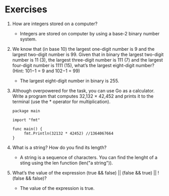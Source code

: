 # Exercises

1. How are integers stored on a computer?

    - Integers are stored on computer by using a base-2 binary number system.

2. We know that (in base 10) the largest one-digit number is 9 and the largest two-digit number is 99. Given that in
   binary the largest two-digit number is 11 (3), the largest three-digit number is 111 (7) and the largest four-digit
   number is 1111 (15), what’s the largest eight-digit number? (Hint: 101−1 = 9 and 102−1 = 99)

    - The largest eight-digit number in binary is 255.

3. Although overpowered for the task, you can use Go as a calculator. Write a program that computes 32,132 × 42,452 and
   prints it to the terminal (use the * operator for multiplication).

   ```
   package main
   
   import "fmt"
   
   func main() {
        fmt.Println(32132 * 42452) //1364067664
   }
   ```

4. What is a string? How do you find its length?

    - A string is a sequence of characters. You can find the lenght of a sting using the len function (len("a string")).
    
5. What’s the value of the expression (true && false) || (false && true) || !(false && false)?

   - The value of the expression is true.
